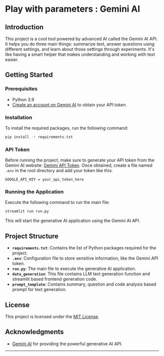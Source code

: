 # Play with parameters : Gemini AI 

## Introduction
This project is a cool tool powered by advanced AI called the Gemini AI API. It helps you do three main things: summarize text, answer questions using different settings, and learn about those settings through experiments. It's like having a smart helper that makes understanding and working with text easier.


## Getting Started

### Prerequisites

- Python 3.9
- [Create an account on Gemini AI](https://aistudio.google.com/app/apikey) to obtain your API token.

### Installation

To install the required packages, run the following command:

```bash
pip install -r requirements.txt
```

### API Token

Before running the project, make sure to generate your API token from the Gemini AI website: [Gemini API Token](https://aistudio.google.com/app/apikey). Once obtained, create a file named `.env` in the root directory and add your token like this:

```env
GOOGLE_API_KEY = your_api_token_here
```

### Running the Application

Execute the following command to run the main file:

```bash
streamlit run run.py
```

This will start the generative AI application using the Gemini AI API.

## Project Structure

- **`requirements.txt`**: Contains the list of Python packages required for the project.
- **`.env`**: Configuration file to store sensitive information, like the Gemini API token.
- **`run.py`**: The main file to execute the generative AI application.
- **`data_generation`**: This file contains LLM text generation function and streamlit based frontend generation code.
- **`prompt_template`**: Contains summary, question and code analysis based prompt for text generation.  


## License

This project is licensed under the [MIT License](LICENSE).

## Acknowledgments

- [Gemini AI](https://gemini.google.com/app) for providing the powerful generative AI API.

---

